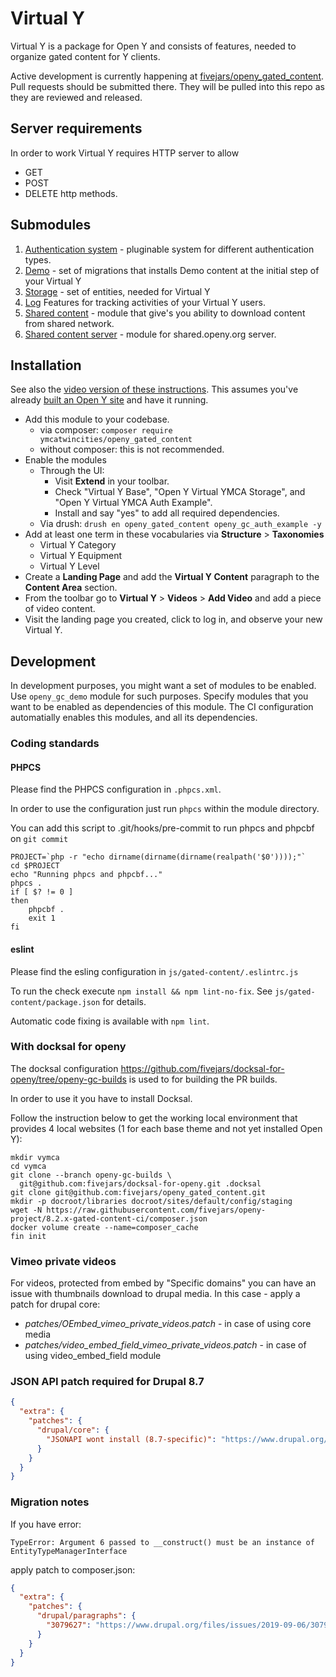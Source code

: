 # Virtual Y

Virtual Y is a package for Open Y and consists of features, needed to organize gated content for Y clients.

Active development is currently happening at [fivejars/openy_gated_content](https://github.com/fivejars/openy_gated_content). Pull requests should be submitted there. They will be pulled into this repo as they are reviewed and released.

## Server requirements
In order to work Virtual Y requires HTTP server to allow 
- GET
- POST
- DELETE
http methods.

## Submodules

1. [Authentication system](https://github.com/ymcatwincities/openy_gated_content/tree/master/modules/openy_gc_auth) - pluginable system for different authentication types.
2. [Demo](https://github.com/ymcatwincities/openy_gated_content/tree/master/modules/openy_gc_demo) - set of migrations that installs Demo content at the initial step of your Virtual Y
3. [Storage](https://github.com/ymcatwincities/openy_gated_content/tree/master/modules/openy_gc_storage) - set of entities, needed for Virtual Y
4. [Log](https://github.com/ymcatwincities/openy_gated_content/tree/master/modules/openy_gc_log) Features for tracking activities of your Virtual Y users.
5. [Shared content](https://github.com/ymcatwincities/openy_gated_content/tree/master/modules/openy_gc_shared_content) - module that give's you ability to download content from shared network.
6. [Shared content server](https://github.com/ymcatwincities/openy_gated_content/tree/master/modules/openy_gc_shared_content_server) - module for shared.openy.org server.

## Installation

See also the [video version of these instructions](https://youtu.be/vlqv4ly3iak). This assumes you've already [built an Open Y site](https://github.com/ymcatwincities/openy-project#installation) and have it
 running.

- Add this module to your codebase.
  - via composer: `composer require ymcatwincities/openy_gated_content`
  - without composer: this is not recommended.
- Enable the modules
   - Through the UI:
     - Visit **Extend** in your toolbar.
     - Check "Virtual Y Base", "Open Y Virtual YMCA Storage", and "Open Y
      Virtual YMCA Auth Example".
      - Install and say "yes" to add all required dependencies.
   - Via drush: `drush en openy_gated_content
    openy_gc_auth_example -y`
- Add at least one term in these vocabularies via **Structure** > **Taxonomies**
  - Virtual Y Category
  - Virtual Y Equipment
  - Virtual Y Level
- Create a **Landing Page** and add the **Virtual Y Content** paragraph to the
 **Content Area** section.
- From the toolbar go to **Virtual Y** > **Videos** > **Add Video** and add a
 piece of video content.
- Visit the landing page you created, click to log in, and observe your new
 Virtual Y.

## Development

In development purposes, you might want a set of modules to be enabled. Use
`openy_gc_demo` module for such purposes. Specify modules that you want to be
enabled as dependencies of this module. The CI configuration automatially
enables this modules, and all its dependencies.

### Coding standards

#### PHPCS

Please find the PHPCS configuration in `.phpcs.xml`.

In order to use the configuration just run `phpcs` within the module directory.

You can add this script to .git/hooks/pre-commit to run phpcs and phpcbf on `git commit`
```shell script
PROJECT=`php -r "echo dirname(dirname(dirname(realpath('$0'))));"`
cd $PROJECT
echo "Running phpcs and phpcbf..."
phpcs .
if [ $? != 0 ]
then
    phpcbf .
    exit 1
fi
```

#### eslint

Please find the esling configuration in `js/gated-content/.eslintrc.js`

To run the check execute `npm install && npm lint-no-fix`. See
`js/gated-content/package.json` for details.

Automatic code fixing is available with `npm lint`.

### With docksal for openy

The docksal configuration
https://github.com/fivejars/docksal-for-openy/tree/openy-gc-builds is used to
for building the PR builds.

In order to use it you have to install Docksal.

Follow the instruction below to get the working local environment that provides
4 local websites (1 for each base theme and not yet installed Open Y):

```shell script
mkdir vymca
cd vymca
git clone --branch openy-gc-builds \
  git@github.com:fivejars/docksal-for-openy.git .docksal
git clone git@github.com:fivejars/openy_gated_content.git
mkdir -p docroot/libraries docroot/sites/default/config/staging
wget -N https://raw.githubusercontent.com/fivejars/openy-project/8.2.x-gated-content-ci/composer.json
docker volume create --name=composer_cache
fin init
```

### Vimeo private videos

For videos, protected from embed by "Specific domains" you can have an issue
with thumbnails download to drupal media. In this case - apply a patch
for drupal core:

* _patches/OEmbed\_vimeo\_private\_videos.patch_ - in case of using core media
* _patches/video\_embed\_field\_vimeo\_private\_videos.patch_ - in case of
using video_embed_field module


### JSON API patch required for Drupal 8.7

```json
{
  "extra": {
    "patches": {
      "drupal/core": {
        "JSONAPI wont install (8.7-specific)": "https://www.drupal.org/files/issues/2019-05-23/jsonapi_2996114.patch"
      }
    }
  }
}
```

### Migration notes
If you have error:
```
TypeError: Argument 6 passed to __construct() must be an instance of EntityTypeManagerInterface
```
apply patch to composer.json:
```json
{
  "extra": {
    "patches": {
      "drupal/paragraphs": {
        "3079627": "https://www.drupal.org/files/issues/2019-09-06/3079627-4.paragraphs.Argument-6-passed-to-construct.patch"
      }
    }
  }
}
```

